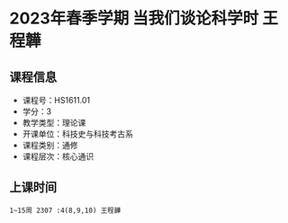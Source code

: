 # 2023年春季学期 当我们谈论科学时 王程韡






## 课程信息

- 课程号：HS1611.01
- 学分：3
- 教学类型：理论课
- 开课单位：科技史与科技考古系
- 课程类别：通修
- 课程层次：核心通识

## 上课时间

```
1~15周 2307 :4(8,9,10) 王程韡
```

